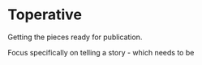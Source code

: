 # Toperative
Getting the pieces ready for publication. 

Focus specifically on telling a story - which needs to be 

